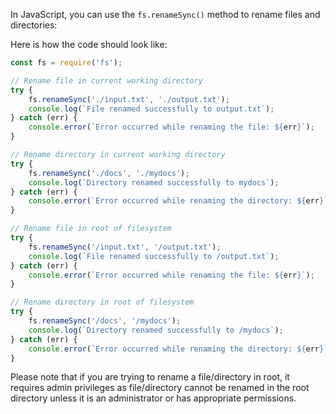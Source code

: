 In JavaScript, you can use the `fs.renameSync()` method to rename files and directories:

Here is how the code should look like:
```javascript
const fs = require('fs');

// Rename file in current working directory
try {
    fs.renameSync('./input.txt', './output.txt');
    console.log(`File renamed successfully to output.txt`);
} catch (err) {
    console.error(`Error occurred while renaming the file: ${err}`);
}

// Rename directory in current working directory
try {
    fs.renameSync('./docs', './mydocs');
    console.log(`Directory renamed successfully to mydocs`);
} catch (err) {
    console.error(`Error occurred while renaming the directory: ${err}`);
}

// Rename file in root of filesystem
try {
    fs.renameSync('/input.txt', '/output.txt');
    console.log(`File renamed successfully to /output.txt`);
} catch (err) {
    console.error(`Error occurred while renaming the file: ${err}`);
}

// Rename directory in root of filesystem
try {
    fs.renameSync('/docs', '/mydocs');
    console.log(`Directory renamed successfully to /mydocs`);
} catch (err) {
    console.error(`Error occurred while renaming the directory: ${err}`);
}
```

Please note that if you are trying to rename a file/directory in root, it requires admin privileges as file/directory cannot be renamed in the root directory unless it is an administrator or has appropriate permissions.
